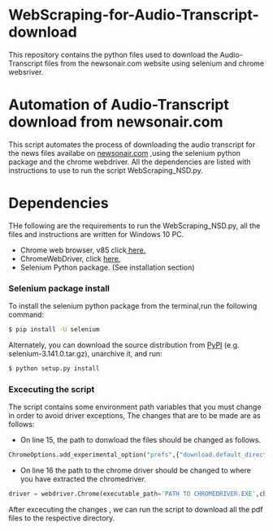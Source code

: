 # WebScraping-for-Audio-Transcript-download
This repository contains the python files used to download the Audio-Transcript files from the newsonair.com website using selenium and chrome websriver.

# Automation of Audio-Transcript download from newsonair.com

This script automates the process of downloading the audio transcript for the news files availabe on [newsonair.com](http://newsonair.com/RNU-NSD-Audio-Archive-Search.aspx) ,using the selenium python package and the chrome webdriver. All the dependencies are listed with instructions to use to run the script WebScraping_NSD.py.

# Dependencies
THe following are the requirements to run the WebScraping_NSD.py, all the files and instructions are written for Windows 10 PC.
  
  - Chrome web browser, v85 click[ here.](http://newsonair.com/RNU-NSD-Audio-Archive-Search.aspx)
  - ChromeWebDriver, click [here.](https://chromedriver.chromium.org/downloads)
  - Selenium Python package. (See installation section)

### Selenium package install
To install the selenium python package from the terminal,run the following command:
```sh
$ pip install -U selenium
```
Alternately, you can download the source distribution from [PyPI](https://pypi.org/project/selenium/#files) (e.g. selenium-3.141.0.tar.gz), unarchive it, and run:
```sh
$ python setup.py install
```
### Excecuting the script
The script contains some environment path variables that you must change in order to avoid driver exceptions, The changes that are to be made are as follows:
 
 - On line 15, the path to donwload the files should be changed as follows.
```python
ChromeOptions.add_experimental_option("prefs",{"download.default_directory":"DIRECOTRY TO DOWNLOAD"})
```   
 - On line 16 the path to the chrome driver should be changed to where you have extracted the chromedriver.
```python
driver = webdriver.Chrome(executable_path='PATH TO CHROMEDRIVER.EXE',chrome_options=ChromeOptions)
```   
After excecuting the changes , we can run the script to download all the pdf files to the respective directory.
